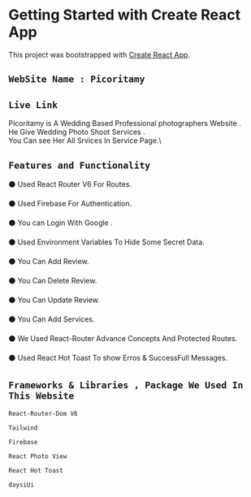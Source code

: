 # Getting Started with Create React App

This project was bootstrapped with [Create React App](https://github.com/facebook/create-react-app).


## `WebSite Name : Picoritamy`



## `Live Link`



Picoritamy is A Wedding Based Professional photographers Website .\
He Give Wedding Photo Shoot Services .\
You Can see Her All Srvices In Service Page.\

 ## `Features and Functionality`



⚫️ Used React Router V6  For Routes.

⚫️ Used Firebase For Authentication.

⚫️ You can Login With Google .

⚫️ Used Environment Variables To Hide Some Secret Data.

⚫️ You Can Add Review.

⚫️ You Can Delete Review.

⚫️ You Can Update Review.

⚫️ You Can Add Services.

⚫️ We Used React-Router Advance Concepts And Protected Routes.

⚫️ Used React Hot Toast To show Erros & SuccessFull Messages.



 ## `Frameworks & Libraries , Package We Used In This Website`

 `React-Router-Dom V6`

 `Tailwind`

 `Firebase`

 `React Photo View`

 `React Hot Toast`

 `daysiUi`


